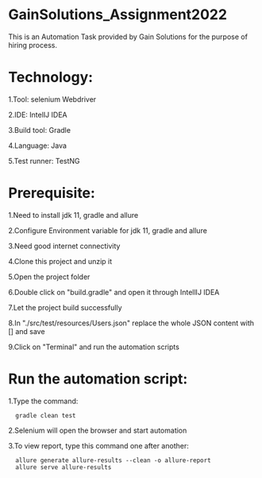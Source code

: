 # GainSolutions_Assignment2022

This is an Automation Task provided by Gain Solutions for the purpose of hiring process.

# Technology:
1.Tool: selenium Webdriver

2.IDE: IntelIJ IDEA

3.Build tool: Gradle

4.Language: Java

5.Test runner: TestNG

# Prerequisite:
1.Need to install jdk 11, gradle and allure

2.Configure Environment variable for jdk 11, gradle and allure

3.Need good internet connectivity

4.Clone this project and unzip it

5.Open the project folder

6.Double click on "build.gradle" and open it through IntellIJ IDEA

7.Let the project build successfully

8.In "./src/test/resources/Users.json" replace the whole JSON content with [] and save

9.Click on "Terminal" and run the automation scripts

# Run the automation script:
1.Type the command:

      gradle clean test
      
2.Selenium will open the browser and start automation

3.To view report, type this command one after another:

      allure generate allure-results --clean -o allure-report
      allure serve allure-results
